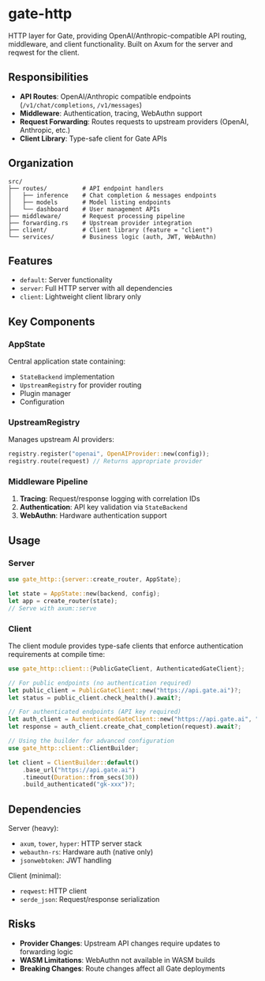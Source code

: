 # gate-http

HTTP layer for Gate, providing OpenAI/Anthropic-compatible API routing, middleware, and client functionality. Built on Axum for the server and reqwest for the client.

## Responsibilities

- **API Routes**: OpenAI/Anthropic compatible endpoints (`/v1/chat/completions`, `/v1/messages`)
- **Middleware**: Authentication, tracing, WebAuthn support
- **Request Forwarding**: Routes requests to upstream providers (OpenAI, Anthropic, etc.)
- **Client Library**: Type-safe client for Gate APIs

## Organization

```
src/
├── routes/          # API endpoint handlers
│   ├── inference    # Chat completion & messages endpoints
│   ├── models       # Model listing endpoints
│   └── dashboard    # User management APIs
├── middleware/      # Request processing pipeline
├── forwarding.rs    # Upstream provider integration
├── client/          # Client library (feature = "client")
└── services/        # Business logic (auth, JWT, WebAuthn)
```

## Features

- `default`: Server functionality
- `server`: Full HTTP server with all dependencies
- `client`: Lightweight client library only

## Key Components

### AppState
Central application state containing:
- `StateBackend` implementation
- `UpstreamRegistry` for provider routing
- Plugin manager
- Configuration

### UpstreamRegistry
Manages upstream AI providers:
```rust
registry.register("openai", OpenAIProvider::new(config));
registry.route(request) // Returns appropriate provider
```

### Middleware Pipeline
1. **Tracing**: Request/response logging with correlation IDs
2. **Authentication**: API key validation via `StateBackend`
3. **WebAuthn**: Hardware authentication support

## Usage

### Server
```rust
use gate_http::{server::create_router, AppState};

let state = AppState::new(backend, config);
let app = create_router(state);
// Serve with axum::serve
```

### Client

The client module provides type-safe clients that enforce authentication requirements at compile time:

```rust
use gate_http::client::{PublicGateClient, AuthenticatedGateClient};

// For public endpoints (no authentication required)
let public_client = PublicGateClient::new("https://api.gate.ai")?;
let status = public_client.check_health().await?;

// For authenticated endpoints (API key required)
let auth_client = AuthenticatedGateClient::new("https://api.gate.ai", "gk-xxx")?;
let response = auth_client.create_chat_completion(request).await?;

// Using the builder for advanced configuration
use gate_http::client::ClientBuilder;

let client = ClientBuilder::default()
    .base_url("https://api.gate.ai")
    .timeout(Duration::from_secs(30))
    .build_authenticated("gk-xxx")?;
```

## Dependencies

Server (heavy):
- `axum`, `tower`, `hyper`: HTTP server stack
- `webauthn-rs`: Hardware auth (native only)
- `jsonwebtoken`: JWT handling

Client (minimal):
- `reqwest`: HTTP client
- `serde_json`: Request/response serialization

## Risks

- **Provider Changes**: Upstream API changes require updates to forwarding logic
- **WASM Limitations**: WebAuthn not available in WASM builds
- **Breaking Changes**: Route changes affect all Gate deployments
